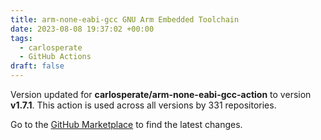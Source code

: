```yaml
---
title: arm-none-eabi-gcc GNU Arm Embedded Toolchain
date: 2023-08-08 19:37:02 +00:00
tags:
  - carlosperate
  - GitHub Actions
draft: false
---
```



Version updated for **carlosperate/arm-none-eabi-gcc-action** to version **v1.7.1**.
This action is used across all versions by 331 repositories.

Go to the [GitHub Marketplace](https://github.com/marketplace/actions/arm-none-eabi-gcc-gnu-arm-embedded-toolchain) to find the latest changes.
